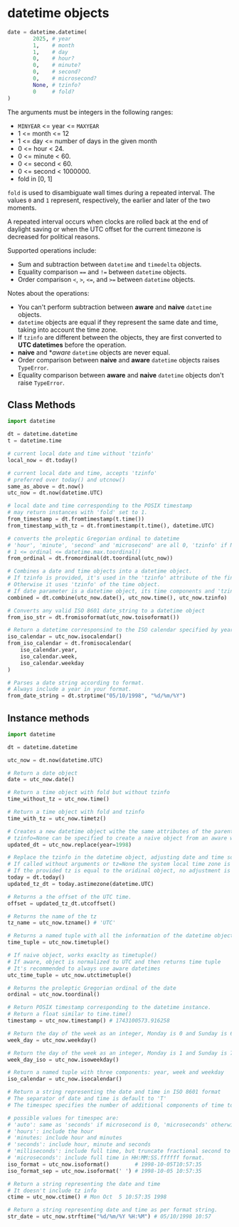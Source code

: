 # datetime objects
```python
date = datetime.datetime(
        2025, # year
        1,    # month
        1,    # day
        0,    # hour?
        0,    # minute?
        0,    # second?
        0,    # microsecond?
        None, # tzinfo?
        0     # fold?
)
```

The arguments must be integers in the following ranges:
- `MINYEAR` <= year <= `MAXYEAR`
- 1 <= month <= 12
- 1 <= day <= number of days in the given month
- 0 <= hour < 24.
- 0 <= minute < 60.
- 0 <= second < 60.
- 0 <= second < 1000000.
- fold in [0, 1]

`fold` is used to disambiguate wall times during a repeated interval.
The values `0` and `1` represent, respectively, the earlier and later of the two moments.

A repeated interval occurs when clocks are rolled back at the end of daylight saving or when the UTC offset for the current timezone is decreased for political reasons.

Supported operations include:
- Sum and subtraction between `datetime` and `timedelta` objects.
- Equality comparison `==` and `!=` between `datetime` objects.
- Order comparison `<`, `>`, `<=`, and `>=` between `datetime` objects.

Notes about the operations:
- You can't perform subtraction between **aware** and **naive** `datetime` objects.
- `datetime` objects are equal if they represent the same date and time, taking into account the time zone.
- If `tzinfo` are different between the objects, they are first converted to **UTC datetimes** before the operation.
- **naive** and **aware* `datetime` objects are never equal.
- Order comparison between **naive** and **aware** `datetime` objects raises `TypeError`.
- Equality comparison between **aware** and **naive** `datetime` objects don't raise `TypeError`.

## Class Methods
```python
import datetime

dt = datetime.datetime
t = datetime.time

# current local date and time without 'tzinfo'
local_now = dt.today()

# current local date and time, accepts 'tzinfo'
# preferred over today() and utcnow()
same_as_above = dt.now()
utc_now = dt.now(datetime.UTC)

# local date and time corresponding to the POSIX timestamp
# may return instances with 'fold' set to 1.
from_timestamp = dt.fromtimestamp(t.time())
from_timestamp_with_tz = dt.fromtimestamp(t.time(), datetime.UTC)

# converts the proleptic Gregorian ordinal to datetime
# 'hour', 'minute', 'second' and 'microsecond' are all 0, 'tzinfo' if None
# 1 <= ordinal <= datetime.max.toordinal()
from_ordinal = dt.fromordinal(dt.toordinal(utc_now))

# Combines a date and time objects into a datetime object.
# If tzinfo is provided, it's used in the 'tzinfo' attribute of the final object.
# Otherwise it uses 'tzinfo' of the time object.
# If date parameter is a datetime object, its time components and 'tzinfo' attributes are ignored
combined = dt.combine(utc_now.date(), utc_now.time(), utc_now.tzinfo)

# Converts any valid ISO 8601 date_string to a datetime object
from_iso_str = dt.fromisoformat(utc_now.toisoformat())

# Return a datetime corresponsind to the ISO calendar specified by year, week and day.
iso_calendar = utc_now.isocalendar()
from_iso_calendar = dt.fromisocalendar(
    iso_calendar.year,
    iso_calendar.week,
    iso_calendar.weekday
)

# Parses a date string according to format.
# Always include a year in your format.
from_date_string = dt.strptime("05/10/1998", "%d/%m/%Y")
```
## Instance methods
```python
import datetime

dt = datetime.datetime

utc_now = dt.now(datetime.UTC)

# Return a date object
date = utc_now.date()

# Return a time object with fold but without tzinfo
time_without_tz = utc_now.time()

# Return a time object with fold and tzinfo
time_with_tz = utc_now.timetz()

# Creates a new datetime object withe the same attributes of the parent replacing the provided attributes.
# tzinfo=None can be specified to create a naive object from an aware with no conversion of date and time data
updated_dt = utc_now.replace(year=1998)

# Replace the tzinfo in the datetime object, adjusting date and time so the result is the same UTC time as self, but in tz's local time.
# If called without arguments or tz=None the system local time zone is used.
# If the provided tz is equal to the oridinal object, no adjustment is performed.
today = dt.today()
updated_tz_dt = today.astimezone(datetime.UTC)

# Returns a the offset of the UTC time.
offset = updated_tz_dt.utcoffset()

# Returns the name of the tz
tz_name = utc_now.tzname() # 'UTC'

# Returns a named tuple with all the information of the datetime object
time_tuple = utc_now.timetuple()

# If naive object, works exaclty as timetuple()
# If aware, object is normalized to UTC and then returns time tuple
# It's recommended to always use aware datetimes
utc_time_tuple = utc_now.utctimetuple()

# Returns the proleptic Gregorian ordinal of the date
ordinal = utc_now.toordinal()

# Return POSIX timestamp corresponding to the datetime instance.
# Return a float similar to time.time()
timestamp = utc_now.timestamp() # 1743100573.916258

# Return the day of the week as an integer, Monday is 0 and Sunday is 6
week_day = utc_now.weekday()

# Return the day of the week as an integer, Monday is 1 and Sunday is 7
week_day_iso = utc_now.isoweekday()

# Return a named tuple with three components: year, week and weekday
iso_calendar = utc_now.isocalendar()

# Return a string representing the date and time in ISO 8601 format
# The separator of date and time is default to 'T'
# The timespec specifies the number of additional components of time to include, default to 'auto'

# possible values for timespec are:
# 'auto': same as 'seconds' if microsecond is 0, 'microseconds' otherwise
# 'hours': include the hour
# 'minutes: include hour and minutes 
# 'seconds': include hour, minute and seconds
# 'milliseconds': include full time, but truncate fractional second to milliseconds
# 'microseconds': include full time in HH:MM:SS.ffffff format.
iso_format = utc_now.isoformat()        # 1998-10-05T10:57:35
iso_format_sep = utc_now.isoformat(' ') # 1998-10-05 10:57:35

# Return a string representing the date and time
# It doesn't include tz info
ctime = utc_now.ctime() # Mon Oct  5 10:57:35 1998

# Return a string representing date and time as per format string.
str_date = utc_now.strftime("%d/%m/%Y %H:%M") # 05/10/1998 10:57
```
